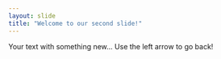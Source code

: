 ```yaml
---
layout: slide
title: "Welcome to our second slide!"
---
```

Your text with something new...
Use the left arrow to go back!
